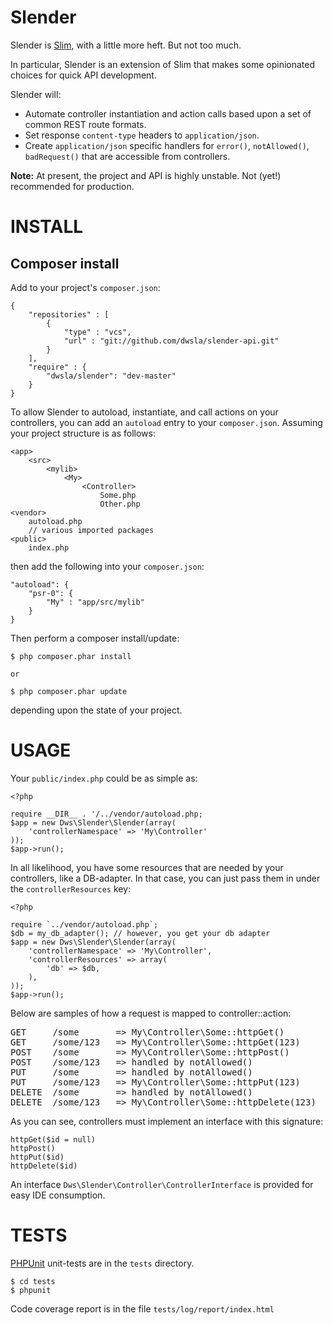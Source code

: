 Slender
=======

Slender is [Slim](http://www.slimframework.com/), with a little more heft. But not too much.

In particular, Slender is an extension of Slim that makes some opinionated choices for 
quick API development. 

Slender will: 

* Automate controller instantiation and action calls based upon a set of common 
REST route formats.
* Set response `content-type` headers to `application/json`.
* Create `application/json` specific handlers for `error()`, `notAllowed()`, `badRequest()` 
that are accessible from controllers.

**Note:** At present, the project and API is highly unstable. Not (yet!) recommended for production.

INSTALL
=======

Composer install
----------------

Add to your project's `composer.json`:

```
{
	"repositories" : [
		{
			"type" : "vcs",
			"url" : "git://github.com/dwsla/slender-api.git"
		}
	],
	"require" : {
		"dwsla/slender": "dev-master"
	}
}
```

To allow Slender to autoload, instantiate, and call actions on your controllers, you 
can add an `autoload` entry to your `composer.json`. Assuming your project structure 
is as follows:

```
<app>
	<src>
		<mylib>
			<My>
				<Controller>
					Some.php
					Other.php
<vendor>
	autoload.php
	// various imported packages
<public>
	index.php
```

then add the following into your `composer.json`:

```
"autoload": {
	"psr-0": {
		"My" : "app/src/mylib"
	}
}
```

Then perform a composer install/update:

```
$ php composer.phar install

or

$ php composer.phar update
```

depending upon the state of your project.

USAGE
=====

Your `public/index.php` could be as simple as:

```
<?php

require __DIR__ . '/../vendor/autoload.php;
$app = new Dws\Slender\Slender(array(
	'controllerNamespace' => 'My\Controller'
));
$app->run();

```

In all likelihood, you have some resources that are needed by your controllers, like
a DB-adapter. In that case, you can just pass them in under the `controllerResources` key:

```
<?php

require `../vendor/autoload.php`;
$db = my_db_adapter(); // however, you get your db adapter
$app = new Dws\Slender\Slender(array(
	'controllerNamespace' => 'My\Controller',
	'controllerResources' => array(
		'db' => $db,
	),
));
$app->run();

```

Below are samples of how a request is mapped to controller::action:

<pre>
GET		/some		=> My\Controller\Some::httpGet()
GET		/some/123	=> My\Controller\Some::httpGet(123)
POST	/some		=> My\Controller\Some::httpPost()
POST	/some/123	=> handled by notAllowed()
PUT		/some		=> handled by notAllowed()
PUT		/some/123	=> My\Controller\Some::httpPut(123)
DELETE	/some		=> handled by notAllowed()
DELETE	/some/123	=> My\Controller\Some::httpDelete(123)
</pre>

As you can see, controllers must implement an interface with this signature:

```
httpGet($id = null)
httpPost()
httpPut($id)
httpDelete($id)
```

An interface `Dws\Slender\Controller\ControllerInterface` is provided for easy IDE
consumption.


TESTS
=====

[PHPUnit](https://github.com/sebastianbergmann/phpunit/) unit-tests are in the `tests` directory.

```
$ cd tests
$ phpunit
```

Code coverage report is in the file `tests/log/report/index.html`

